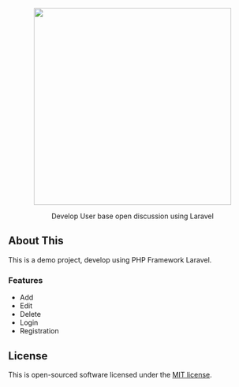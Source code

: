 <p align="center"><a href="https://laravel.com" target="_blank">
<img src="https://dev-mamun.github.io/laravel-chirper/public/chirpers.png" width="400"></a></p>

<p align="center">
Develop User base open discussion using Laravel
</p>

## About This

This is a demo project, develop using PHP Framework Laravel.

### Features

- Add
- Edit
- Delete
- Login
- Registration


## License

This is open-sourced software licensed under the [MIT license](https://opensource.org/licenses/MIT).
